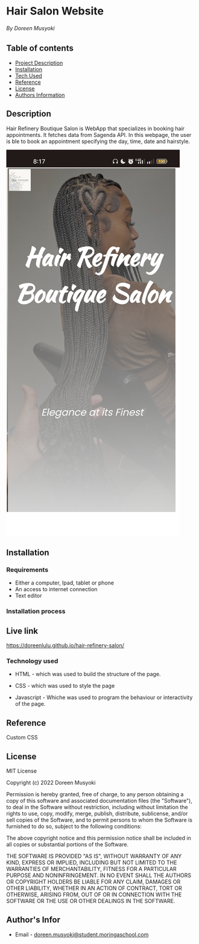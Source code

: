 # Hair Salon Website

###### By Doreen Musyoki

## Table of contents

- [Project Description](#description)
- [Installation](#Installation)
- [Tech Used](#Technology-used)
- [Reference](#Reference)
- [License](#License)
- [Authors Information](#Authors-Infor)

## Description

Hair Refinery Boutique Salon is WebApp that specializes in booking hair appointments. It fetches data from Sagenda API. In this webpage, the user is ble to book an appointment specifying the day, time, date and hairstyle.

![myimage-alt-tag](img/page1.jpg)

## Installation

### Requirements

- Either a computer, Ipad, tablet or phone
- An access to internet connection
- Text editor

### Installation process



## Live link
https://doreenlulu.github.io/hair-refinery-salon/

### Technology used

- HTML - which was used to build the structure of the page.

- CSS - which was used to style the page
- Javascript - Whiche was used to program the behaviour or interactivity of the page.

## Reference

Custom CSS

## License

MIT License

Copyright (c) 2022 Doreen Musyoki

Permission is hereby granted, free of charge, to any person obtaining a copy
of this software and associated documentation files (the "Software"), to deal
in the Software without restriction, including without limitation the rights
to use, copy, modify, merge, publish, distribute, sublicense, and/or sell
copies of the Software, and to permit persons to whom the Software is
furnished to do so, subject to the following conditions:

The above copyright notice and this permission notice shall be included in all
copies or substantial portions of the Software.

THE SOFTWARE IS PROVIDED "AS IS", WITHOUT WARRANTY OF ANY KIND, EXPRESS OR
IMPLIED, INCLUDING BUT NOT LIMITED TO THE WARRANTIES OF MERCHANTABILITY,
FITNESS FOR A PARTICULAR PURPOSE AND NONINFRINGEMENT. IN NO EVENT SHALL THE
AUTHORS OR COPYRIGHT HOLDERS BE LIABLE FOR ANY CLAIM, DAMAGES OR OTHER
LIABILITY, WHETHER IN AN ACTION OF CONTRACT, TORT OR OTHERWISE, ARISING FROM,
OUT OF OR IN CONNECTION WITH THE SOFTWARE OR THE USE OR OTHER DEALINGS IN THE
SOFTWARE.

## Author's Infor

- Email - doreen.musyoki@student.moringaschool.com
